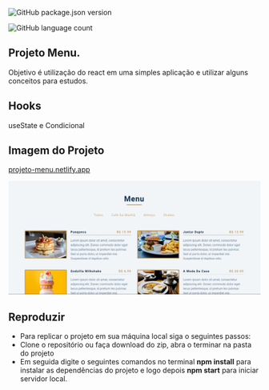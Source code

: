 ![GitHub package.json version](https://img.shields.io/github/package-json/v/jefferson1984/projeto-menu)

![GitHub language count](https://img.shields.io/github/languages/count/jefferson1984/projeto-menu)

## Projeto Menu.

Objetivo é utilização do react em uma simples aplicação e utilizar alguns conceitos para estudos.

## Hooks

useState e Condicional

## Imagem do Projeto

[projeto-menu.netlify.app](https://projeto-menu.netlify.app/)

<img src="https://github.com/jefferson1984/projeto-menu/blob/main/menu2.png">

## Reproduzir

<ul>
  <li>Para replicar o projeto em sua máquina local siga o seguintes passos:</li>
  <li>Clone o repositório ou faça download do zip,  abra o terminar na pasta do projeto</li>
  <li>Em seguida digite o seguintes comandos no terminal  <strong>npm install</strong> para instalar as dependências do projeto e logo depois  <strong>npm start</strong> para iniciar servidor local.</li>
</ul>
